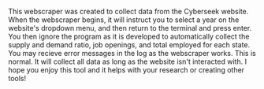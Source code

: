 This webscraper was created to collect data from the Cyberseek website. When the webscraper begins, it will instruct you to select a year on the website's dropdown menu, and then return to the terminal and press enter. You then ignore the program as it is developed to automatically collect the supply and demand ratio, job openings, and total employed for each state. You may recieve error messages in the log as the webscraper works. This is normal. It will collect all data as long as the website isn't interacted with. I hope you enjoy this tool and it helps with your research or creating other tools!
